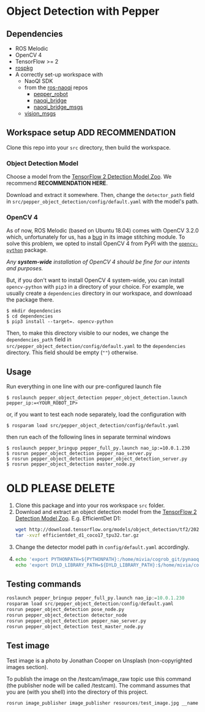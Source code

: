 # Object Detection with Pepper

## Dependencies

* ROS Melodic 
* OpenCV 4
* TensorFlow >= 2
* [rospkg](https://wiki.ros.org/rospkg) 
* A correctly set-up workspace with
  * NaoQI SDK
  * from the [ros-naoqi](https://github.com/ros-naoqi) repos
    * [pepper_robot](https://github.com/ros-naoqi/pepper_robot)
    * [naoqi_bridge](https://github.com/ros-naoqi/naoqi_bridge)
    * [naoqi_bridge_msgs](https://github.com/ros-naoqi/naoqi_bridge_msgs)
  * [vision_msgs](https://github.com/Kukanani/vision_msgs)


## Workspace setup **ADD RECOMMENDATION**
Clone this repo into your ``src`` directory, then build the workspace.


### Object Detection Model

Choose a model from the [TensorFlow 2 Detection Model Zoo](https://github.com/tensorflow/models/blob/master/research/object_detection/g3doc/tf2_detection_zoo.md). We recommend **RECOMMENDATION HERE**. 

Download and extract it somewhere. Then, change the ``detector_path`` field in ``src/pepper_object_detection/config/default.yaml`` with the model's path.


### OpenCV 4

As of now, ROS Melodic (based on Ubuntu 18.04) comes with OpenCV 3.2.0 which, unfortunately for us, has a [bug](https://github.com/opencv/opencv/issues/6969) in its image stitching module. To solve this problem, we opted to install OpenCV 4 from PyPI with the [``opencv-python``](https://pypi.org/project/opencv-python/) package.

*Any **system-wide** installation of OpenCV 4 should be fine for our intents and purposes.*

But, if you don't want to install OpenCV 4 system-wide, you can install ``opencv-python`` with ``pip3`` in a directory of your choice. For example, we usually create a ``dependencies`` directory in our workspace, and downloaad the package there.
```
$ mkdir dependencies
$ cd dependencies
$ pip3 install --target=. opencv-python
```
Then, to make this directory visible to our nodes, we change the ``dependencies_path`` field in ``src/pepper_object_detection/config/default.yaml`` to the ``dependencies`` directory. This field should be empty (``""``) otherwise.


## Usage

Run everything in one line with our pre-configured launch file
```
$ roslaunch pepper_object_detection pepper_object_detection.launch pepper_ip:=<YOUR_ROBOT_IP>
```
or, if you want to test each node separately, load the configuration with
```
$ rosparam load src/pepper_object_detection/config/default.yaml
```
then run each of the following lines in separate terminal windows

```
$ roslaunch pepper_bringup pepper_full_py.launch nao_ip:=10.0.1.230
$ rosrun pepper_object_detection pepper_nao_server.py
$ rosrun pepper_object_detection pepper_object_detection_server.py
$ rosrun pepper_object_detection master_node.py
```

# OLD PLEASE DELETE

1. Clone this package and into your ros workspace ``src`` folder.
2. Download and extract an object detection model from the [TensorFlow 2 Detection Model Zoo](https://github.com/tensorflow/models/blob/master/research/object_detection/g3doc/tf2_detection_zoo.md).
    E.g. EfficientDet D1:
    ```bash
    wget http://download.tensorflow.org/models/object_detection/tf2/20200711/efficientdet_d1_coco17_tpu-32.tar.gz
    tar -xvzf efficientdet_d1_coco17_tpu32.tar.gz
    ```
3. Change the detector model path in ``config/default.yaml`` accordingly.
4. ```bash
   echo 'export PYTHONPATH=${PYTHONPATH}:/home/mivia/cogrob_git/pynaoqi-python2.7-2.5.7.1-linux64/lib/python2.7/site-packages' >> devel/setup.bash
   echo 'export DYLD_LIBRARY_PATH=${DYLD_LIBRARY_PATH}:$/home/mivia/cogrob_git/pynaoqi-python2.7-2.5.7.1-linux64/lib' >> devel/setup.bash
   ```

## Testing commands
```python
roslaunch pepper_bringup pepper_full_py.launch nao_ip:=10.0.1.230
rosparam load src/pepper_object_detection/config/default.yaml
rosrun pepper_object_detection pose_node.py
rosrun pepper_object_detection detector_node
rosrun pepper_object_detection pepper_nao_server.py
rosrun pepper_object_detection test_master_node.py
```

## Test image
Test image is a photo by Jonathan Cooper on Unsplash (non-copyrighted images section).

To publish the image on the /testcam/image_raw topic use this command (the publisher node will be called /testcam).
The command assumes that you are (with you shell) into the directory of this project.

```python
rosrun image_publisher image_publisher resources/test_image.jpg __name:=testcam
```